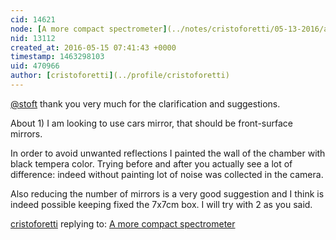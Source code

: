 ```yaml
---
cid: 14621
node: [A more compact spectrometer](../notes/cristoforetti/05-13-2016/a-more-compact-spectrometer)
nid: 13112
created_at: 2016-05-15 07:41:43 +0000
timestamp: 1463298103
uid: 470966
author: [cristoforetti](../profile/cristoforetti)
---
```


[@stoft](/profile/stoft) thank you very much for the clarification and suggestions. 

About 1) I am looking to use cars mirror, that should be front-surface mirrors. 

In order to avoid unwanted reflections I painted the wall of the chamber with black tempera color. Trying before and after you actually see a lot of difference: indeed without painting lot of noise was collected in the camera.

Also reducing the number of mirrors is a very good suggestion and I think is indeed possible keeping fixed the 7x7cm box. I will try with 2 as you said.

[cristoforetti](../profile/cristoforetti) replying to: [A more compact spectrometer](../notes/cristoforetti/05-13-2016/a-more-compact-spectrometer)

